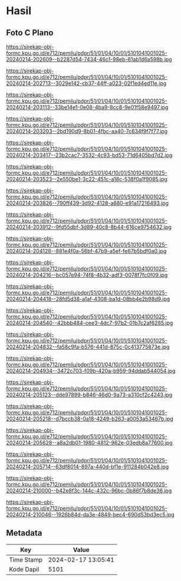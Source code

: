 # Hasil

## Foto C Plano

https://sirekap-obj-formc.kpu.go.id/e712/pemilu/pdpr/51/01/04/10/01/5101041001025-20240214-202609--b2287d54-7434-46c1-98eb-61ab1d6a598b.jpg

https://sirekap-obj-formc.kpu.go.id/e712/pemilu/pdpr/51/01/04/10/01/5101041001025-20240214-202713--3029e142-cb37-44ff-a023-02f1ed4ed11e.jpg

https://sirekap-obj-formc.kpu.go.id/e712/pemilu/pdpr/51/01/04/10/01/5101041001025-20240214-203113--33be14e1-0e08-4ba9-8cc8-9e01f58e9497.jpg

https://sirekap-obj-formc.kpu.go.id/e712/pemilu/pdpr/51/01/04/10/01/5101041001025-20240214-203203--2bd190d9-8b01-4fbc-aa40-7c634f9f7f77.jpg

https://sirekap-obj-formc.kpu.go.id/e712/pemilu/pdpr/51/01/04/10/01/5101041001025-20240214-203417--23b2cac7-3532-4c93-bd53-71d6405bd7d2.jpg

https://sirekap-obj-formc.kpu.go.id/e712/pemilu/pdpr/51/01/04/10/01/5101041001025-20240214-203523--2e550be1-3c22-451c-a18c-538f0a1f9085.jpg

https://sirekap-obj-formc.kpu.go.id/e712/pemilu/pdpr/51/01/04/10/01/5101041001025-20240214-203826--790ff439-3d92-4128-a880-e91a17216493.jpg

https://sirekap-obj-formc.kpu.go.id/e712/pemilu/pdpr/51/01/04/10/01/5101041001025-20240214-203912--9fd55dbf-3d89-40c8-8b44-616ce9754632.jpg

https://sirekap-obj-formc.kpu.go.id/e712/pemilu/pdpr/51/01/04/10/01/5101041001025-20240214-204128--881e4f0a-56bf-47b9-a5ef-fe67b5bdf0a0.jpg

https://sirekap-obj-formc.kpu.go.id/e712/pemilu/pdpr/51/01/04/10/01/5101041001025-20240214-204216--bc057e94-74f8-4b32-adf3-0078f7fc0f09.jpg

https://sirekap-obj-formc.kpu.go.id/e712/pemilu/pdpr/51/01/04/10/01/5101041001025-20240214-204418--28fd5d38-a1af-4308-ba1d-08bb4e2b98d9.jpg

https://sirekap-obj-formc.kpu.go.id/e712/pemilu/pdpr/51/01/04/10/01/5101041001025-20240214-204540--42bbb484-cee3-4dc7-97b2-01b7c2af6285.jpg

https://sirekap-obj-formc.kpu.go.id/e712/pemilu/pdpr/51/01/04/10/01/5101041001025-20240214-204832--fa58c9fa-b576-441d-875c-0c413775873e.jpg

https://sirekap-obj-formc.kpu.go.id/e712/pemilu/pdpr/51/01/04/10/01/5101041001025-20240214-204934--3472c703-f09b-420a-b959-94ddab544054.jpg

https://sirekap-obj-formc.kpu.go.id/e712/pemilu/pdpr/51/01/04/10/01/5101041001025-20240214-205123--dde97899-b846-46d0-9a73-a310cf2c4243.jpg

https://sirekap-obj-formc.kpu.go.id/e712/pemilu/pdpr/51/01/04/10/01/5101041001025-20240214-205218--d7bccb38-0a18-4249-b263-a0053a53467b.jpg

https://sirekap-obj-formc.kpu.go.id/e712/pemilu/pdpr/51/01/04/10/01/5101041001025-20240214-205628--a8a2db01-1980-4812-962e-03edb8a77600.jpg

https://sirekap-obj-formc.kpu.go.id/e712/pemilu/pdpr/51/01/04/10/01/5101041001025-20240214-205714--63df8014-897a-440d-bf1e-911284b042e8.jpg

https://sirekap-obj-formc.kpu.go.id/e712/pemilu/pdpr/51/01/04/10/01/5101041001025-20240214-210000--b42e8f3c-144c-432c-96bc-0b86f7b8de36.jpg

https://sirekap-obj-formc.kpu.go.id/e712/pemilu/pdpr/51/01/04/10/01/5101041001025-20240214-210046--1926b84d-da3e-4849-bec4-690d53bd3ec5.jpg


## Metadata

| Key        | Value               |
| ---------- | ------------------- |
| Time Stamp | 2024-02-17 13:05:41 |
| Kode Dapil | 5101                |



